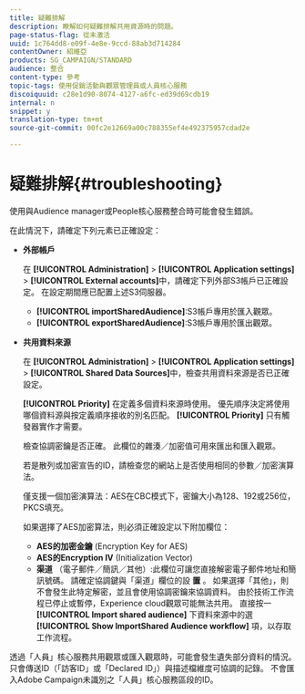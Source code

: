 ```yaml
---
title: 疑難排解
description: 瞭解如何疑難排解共用資源時的問題。
page-status-flag: 從未激活
uuid: 1c764dd8-e09f-4e8e-9ccd-88ab3d714284
contentOwner: 紹維亞
products: SG_CAMPAIGN/STANDARD
audience: 整合
content-type: 參考
topic-tags: 使用促銷活動與觀眾管理員或人員核心服務
discoiquuid: c28e1d90-8074-4127-a6fc-ed39d69cdb19
internal: n
snippet: y
translation-type: tm+mt
source-git-commit: 00fc2e12669a00c788355ef4e492375957cdad2e

---
```



# 疑難排解{#troubleshooting}

使用與Audience manager或People核心服務整合時可能會發生錯誤。

在此情況下，請確定下列元素已正確設定：

* **外部帳戶**

   在 **[!UICONTROL Administration]** &gt; **[!UICONTROL Application settings]** &gt; **[!UICONTROL External accounts]**&#x200B;中，請確定下列外部S3帳戶已正確設定。 在設定期間應已配置上述S3伺服器。

   * **[!UICONTROL importSharedAudience]**:S3帳戶專用於匯入觀眾。
   * **[!UICONTROL exportSharedAudience]**:S3帳戶專用於匯出觀眾。

* **共用資料來源**

   在 **[!UICONTROL Administration]** &gt; **[!UICONTROL Application settings]** &gt; **[!UICONTROL Shared Data Sources]**&#x200B;中，檢查共用資料來源是否已正確設定。

   **[!UICONTROL Priority]** 在定義多個資料來源時使用。 優先順序決定將使用哪個資料源與按定義順序接收的別名匹配。 **[!UICONTROL Priority]** 只有觸發器實作才需要。

   檢查協調密鑰是否正確。 此欄位的雜湊／加密值可用來匯出和匯入觀眾。

   若是散列或加密宣告的ID，請檢查您的網站上是否使用相同的參數／加密演算法。

   僅支援一個加密演算法：AES在CBC模式下，密鑰大小為128、192或256位，PKCS填充。

   如果選擇了AES加密算法，則必須正確設定以下附加欄位：

   * **AES的加密金鑰** (Encryption Key for AES)
   * **AES的Encryption IV** (Initialization Vector)
   * **渠道** （電子郵件／簡訊／其他）:此欄位可讓您直接解密電子郵件地址和簡訊號碼。 請確定協調鍵與「渠道」欄位的設 **置** 。 如果選擇「其他」，則不會發生此特定解密，並且會使用協調密鑰來協調資料。
   由於技術工作流程已停止或暫停，Experience cloud觀眾可能無法共用。 直接按一 **[!UICONTROL Import shared audience]** 下資料來源中的選 **[!UICONTROL Show ImportShared Audience workflow]** 項，以存取工作流程。

透過「人員」核心服務共用觀眾或匯入觀眾時，可能會發生遺失部分資料的情況。 只會傳送ID（「訪客ID」或「Declared ID」）與描述檔維度可協調的記錄。 不會匯入Adobe Campaign未識別之「人員」核心服務區段的ID。
